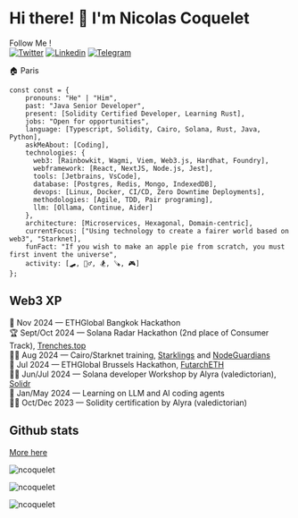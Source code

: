 # Hi there! 👋 I'm Nicolas Coquelet

Follow Me !<br />
[![Twitter](https://img.shields.io/badge/My%20thoughts-000000?style=for-the-badge&logo=x&logoColor=white)](https://x.com/as3cod3r)
[![Linkedin](https://img.shields.io/badge/My%20works-0077B5?style=for-the-badge&logo=linkedin&logoColor=white)](https://linkedin.com/in/nicolas-coquelet-0043b28b)
[![Telegram](https://img.shields.io/badge/My%20contact-2CA5E0?style=for-the-badge&logo=telegram&logoColor=white)](https://t.me/nicode2140)

🏠 Paris 

```
const const = {
    pronouns: "He" | "Him",
    past: "Java Senior Developer",
    present: [Solidity Certified Developer, Learning Rust],
    jobs: "Open for opportunities",
    language: [Typescript, Solidity, Cairo, Solana, Rust, Java, Python],
    askMeAbout: [Coding],
    technologies: {
      web3: [Rainbowkit, Wagmi, Viem, Web3.js, Hardhat, Foundry],
      webframework: [React, NextJS, Node.js, Jest],
      tools: [Jetbrains, VsCode],
      database: [Postgres, Redis, Mongo, IndexedDB],
      devops: [Linux, Docker, CI/CD, Zero Downtime Deployments],
      methodologies: [Agile, TDD, Pair programing],
      llm: [Ollama, Continue, Aider]
    },
    architecture: [Microservices, Hexagonal, Domain-centric],
    currentFocus: ["Using technology to create a fairer world based on web3", "Starknet],
    funFact: "If you wish to make an apple pie from scratch, you must first invent the universe",
    activity: [🛹, 🚵‍♂️, 🏂, 🪚, 🎮] 
};
```

## Web3 XP

🥷 Nov 2024 — ETHGlobal Bangkok Hackathon <br />
🏆 Sept/Oct 2024 — Solana Radar Hackathon (2nd place of Consumer Track), [Trenches.top](https://arena.colosseum.org/projects/explore/trenches.top) <br /> 
👨‍🎓 Aug 2024 — Cairo/Starknet training, [Starklings](https://github.com/shramee/starklings-cairo1) and [NodeGuardians](https://nodeguardians.io/character/nicode) <br />
🥷 Jul 2024 — ETHGlobal Brussels Hackathon, [FutarchETH](https://ethglobal.com/showcase/futarcheth-sw2fz) <br />
👨‍🎓 Jun/Jul 2024 — Solana developer Workshop by Alyra (valedictorian), [Solidr](https://x.com/solidr_app) <br />
🤖 Jan/May 2024 — Learning on LLM and AI coding agents <br />
👨‍🎓 Oct/Dec 2023 — Solidity certification by Alyra (valedictorian)  

## Github stats

[More here](https://github.com/ncoquelet) 
<p align="left"> <img src="https://github-readme-stats.vercel.app/api?username=ncoquelet&hide=stars&show_icons=true&theme=radical&show=prs_merged_percentage&hide_rank=true" alt="ncoquelet" /> </p>

<p align="left"> <img src="https://github-readme-stats.vercel.app/api/top-langs/?username=ncoquelet&layout=compact&theme=radical" alt="ncoquelet" /> </p>

<p align="left"> <img src="https://komarev.com/ghpvc/?username=ncoquelet&label=Profile%20views&color=0e75b6&style=flat" alt="ncoquelet" /> </p>

